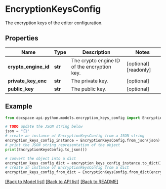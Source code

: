 # EncryptionKeysConfig
The encryption keys of the editor configuration.

## Properties

Name | Type | Description | Notes
------------ | ------------- | ------------- | -------------
**crypto_engine_id** | **str** | The crypto engine ID of the encryption key. | [optional] [readonly] 
**private_key_enc** | **str** | The private key. | [optional] 
**public_key** | **str** | The public key. | [optional] 

## Example

```python
from docspace-api-python.models.encryption_keys_config import EncryptionKeysConfig

# TODO update the JSON string below
json = "{}"
# create an instance of EncryptionKeysConfig from a JSON string
encryption_keys_config_instance = EncryptionKeysConfig.from_json(json)
# print the JSON string representation of the object
print(EncryptionKeysConfig.to_json())

# convert the object into a dict
encryption_keys_config_dict = encryption_keys_config_instance.to_dict()
# create an instance of EncryptionKeysConfig from a dict
encryption_keys_config_from_dict = EncryptionKeysConfig.from_dict(encryption_keys_config_dict)
```
[[Back to Model list]](../README.md#documentation-for-models) [[Back to API list]](../README.md#documentation-for-api-endpoints) [[Back to README]](../README.md)


